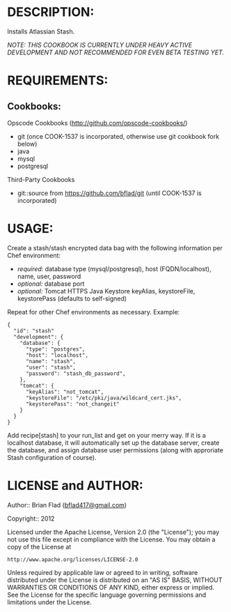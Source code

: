 # DESCRIPTION:

Installs Atlassian Stash.

_NOTE: THIS COOKBOOK IS CURRENTLY UNDER HEAVY ACTIVE DEVELOPMENT_
_AND NOT RECOMMENDED FOR EVEN BETA TESTING YET._

# REQUIREMENTS:

## Cookbooks:

Opscode Cookbooks (http://github.com/opscode-cookbooks/)

* git (once COOK-1537 is incorporated, otherwise use git cookbook fork below)
* java
* mysql
* postgresql

Third-Party Cookbooks

* git::source from https://github.com/bflad/git (until COOK-1537 is incorporated)

# USAGE:

Create a stash/stash encrypted data bag with the following information per
Chef environment:
* _required:_ database type (mysql/postgresql), host (FQDN/localhost),
name, user, password
* _optional:_ database port
* _optional:_ Tomcat HTTPS Java Keystore keyAlias, keystoreFile, keystorePass
(defaults to self-signed)

Repeat for other Chef environments as necessary. Example:

    {
      "id": "stash"
      "development": {
        "database": {
          "type": "postgres",
          "host": "localhost",
          "name": "stash",
          "user": "stash",
          "password": "stash_db_password",
        },
        "tomcat": {
          "keyAlias": "not_tomcat",
          "keystoreFile": "/etc/pki/java/wildcard_cert.jks",
          "keystorePass": "not_changeit"
        }
      }
    }

Add recipe[stash] to your run_list and get on your merry way. If it is a
localhost database, it will automatically set up the database server, 
create the database, and assign database user permissions (along with
approriate Stash configuration of course).

# LICENSE and AUTHOR:
      
Author:: Brian Flad (<bflad417@gmail.com>)

Copyright:: 2012

Licensed under the Apache License, Version 2.0 (the "License");
you may not use this file except in compliance with the License.
You may obtain a copy of the License at

    http://www.apache.org/licenses/LICENSE-2.0

Unless required by applicable law or agreed to in writing, software
distributed under the License is distributed on an "AS IS" BASIS,
WITHOUT WARRANTIES OR CONDITIONS OF ANY KIND, either express or implied.
See the License for the specific language governing permissions and
limitations under the License.